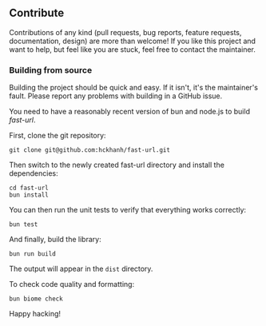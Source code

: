 ## Contribute

Contributions of any kind (pull requests, bug reports, feature requests, documentation, design) are more than welcome! If you like this project and want to help, but feel like you are stuck, feel free to contact the maintainer.

### Building from source

Building the project should be quick and easy. If it isn't, it's the maintainer's fault. Please report any problems with building in a GitHub issue.

You need to have a reasonably recent version of bun and node.js to build *fast-url*.

First, clone the git repository:

```
git clone git@github.com:hckhanh/fast-url.git
```

Then switch to the newly created fast-url directory and install the dependencies:

```
cd fast-url
bun install
```

You can then run the unit tests to verify that everything works correctly:

```
bun test
```

And finally, build the library:

```
bun run build
```

The output will appear in the `dist` directory.

To check code quality and formatting:

```
bun biome check
```

Happy hacking!
